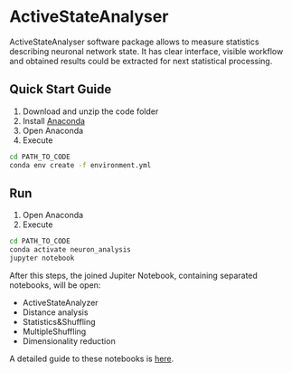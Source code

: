 # ActiveStateAnalyser
ActiveStateAnalyser software package allows to measure statistics describing neuronal network state. It has clear interface, visible workflow and obtained results could be extracted for next statistical processing.

## Quick Start Guide
1. Download and unzip the code folder 
2. Install [Anaconda](https://www.anaconda.com/)
3. Open Anaconda 
4. Execute
```cmd
cd PATH_TO_CODE
conda env create -f environment.yml
```

## Run
1. Open Anaconda
2. Execute
```cmd
cd PATH_TO_CODE
conda activate neuron_analysis
jupyter notebook
```
After this steps, the joined Jupiter Notebook, containing separated notebooks, will be open:
* ActiveStateAnalyzer
* Distance analysis
* Statistics&Shuffling
* MultipleShuffling
* Dimensionality reduction

A detailed guide to these notebooks is [here](docs/tutorial.pdf).